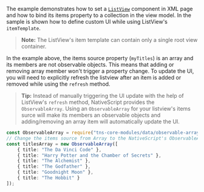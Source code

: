 The example demonstrates how to set a [`ListView`](http://docs.nativescript.org/api-reference/modules/_ui_list_view_.html) component in XML page and how to bind its items property to a collection in the view model. In the sample is shown how to define custom UI while using ListView's `itemTemplate`.

<snippet id='list-view-create-xml'/>
<snippet id='list-view-create-code'/>
<snippet id='list-view-create-code-ts'/>

> **Note:** The ListView's item template can contain only a single root view container.

In the example above, the items source property (`myTitles`) is an array and its members are not observable objects. This means that adding or removing array member won't trigger a property change. To update the UI, you will need to explicitly refresh the listview after an item is added or removed while using the `refresh` method.
<snippet id='list-view-refresh'/>
<snippet id='list-view-refresh-ts'/>

> **Tip:** Instead of manually triggering the UI update with the help of ListView's `refresh` method, NativeScript provides the `ObservableArray`. Using an `ObservableArray` for your listview's items surce will make its members an observable objects and adding/removing an array item will automatically update the UI.
```TypeScript
const ObservableArray = require("tns-core-modules/data/observable-array").ObservableArray;
// Change the items source from Array to the NativeScript's ObservableArray
const titlesArray = new ObservableArray([
    { title: "The Da Vinci Code" },
    { title: "Harry Potter and the Chamber of Secrets" },
    { title: "The Alchemist" },
    { title: "The Godfather" },
    { title: "Goodnight Moon" },
    { title: "The Hobbit" }
]);
```

